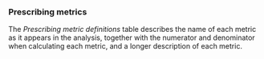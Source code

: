 ### Prescribing metrics

The _Prescribing metric definitions_ table describes the name of each metric as it appears in the analysis, together with the numerator and denominator when calculating each metric, and a longer description of each metric.

